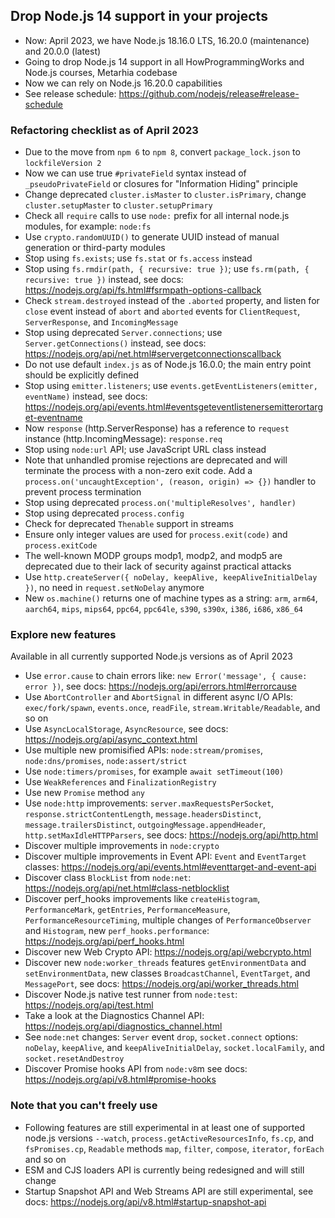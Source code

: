 ## Drop Node.js 14 support in your projects

- Now: April 2023, we have Node.js 18.16.0 LTS, 16.20.0 (maintenance) and 20.0.0 (latest)
- Going to drop Node.js 14 support in all HowProgrammingWorks and Node.js courses, Metarhia codebase
- Now we can rely on Node.js 16.20.0 capabilities
- See release schedule: https://github.com/nodejs/release#release-schedule

### Refactoring checklist as of April 2023

- Due to the move from `npm 6` to `npm 8`, convert `package_lock.json` to `lockfileVersion 2`
- Now we can use true `#privateField` syntax instead of `_pseudoPrivateField` or closures for "Information Hiding" principle
- Change deprecated `cluster.isMaster` to `cluster.isPrimary`, change `cluster.setupMaster` to `cluster.setupPrimary`
- Check all `require` calls to use `node:` prefix for all internal node.js modules, for example: `node:fs`
- Use `crypto.randomUUID()` to generate UUID instead of manual generation or third-party modules
- Stop using `fs.exists`; use `fs.stat` or `fs.access` instead
- Stop using `fs.rmdir(path, { recursive: true })`; use `fs.rm(path, { recursive: true })` instead, see docs: https://nodejs.org/api/fs.html#fsrmpath-options-callback
- Check `stream.destroyed` instead of the `.aborted` property, and listen for `close` event instead of `abort` and `aborted` events for `ClientRequest`, `ServerResponse`, and `IncomingMessage`
- Stop using deprecated `Server.connections`; use `Server.getConnections()` instead, see docs: https://nodejs.org/api/net.html#servergetconnectionscallback
- Do not use default `index.js` as of Node.js 16.0.0; the main entry point should be explicitly defined
- Stop using `emitter.listeners`; use `events.getEventListeners(emitter, eventName)` instead, see docs: https://nodejs.org/api/events.html#eventsgeteventlistenersemitterortarget-eventname
- Now `response` (http.ServerResponse) has a reference to `request` instance (http.IncomingMessage): `response.req`
- Stop using `node:url` API; use JavaScript URL class instead
- Note that unhandled promise rejections are deprecated and will terminate the process with a non-zero exit code. Add a `process.on('uncaughtException', (reason, origin) => {})` handler to prevent process termination
- Stop using deprecated `process.on('multipleResolves', handler)`
- Stop using deprecated `process.config`
- Check for deprecated `Thenable` support in streams
- Ensure only integer values are used for `process.exit(code)` and `process.exitCode`
- The well-known MODP groups modp1, modp2, and modp5 are deprecated due to their lack of security against practical attacks
- Use `http.createServer({ noDelay, keepAlive, keepAliveInitialDelay })`, no need in `request.setNoDelay` anymore
- New `os.machine()` returns one of machine types as a string: `arm`, `arm64`, `aarch64`, `mips`, `mips64`, `ppc64`, `ppc64le`, `s390`, `s390x`, `i386`, `i686`, `x86_64`

### Explore new features

Available in all currently supported Node.js versions as of April 2023

- Use `error.cause` to chain errors like: `new Error('message', { cause: error })`, see docs: https://nodejs.org/api/errors.html#errorcause
- Use `AbortController` and `AbortSignal` in different async I/O APIs: `exec/fork/spawn`, `events.once`, `readFile`, `stream.Writable/Readable`, and so on
- Use `AsyncLocalStorage`, `AsyncResource`, see docs: https://nodejs.org/api/async_context.html
- Use multiple new promisified APIs: `node:stream/promises`, `node:dns/promises`, `node:assert/strict`
- Use `node:timers/promises`, for example `await setTimeout(100)`
- Use `WeakReferences` and `FinalizationRegistry`
- Use new `Promise` method `any`
- Use `node:http` improvements: `server.maxRequestsPerSocket`, `response.strictContentLength`, `message.headersDistinct`, `message.trailersDistinct`, `outgoingMessage.appendHeader`, `http.setMaxIdleHTTPParsers`, see docs: https://nodejs.org/api/http.html
- Discover multiple improvements in `node:crypto`
- Discover multiple improvements in Event API: `Event` and `EventTarget` classes: https://nodejs.org/api/events.html#eventtarget-and-event-api
- Discover class `BlockList` from `node:net`: https://nodejs.org/api/net.html#class-netblocklist
- Discover perf_hooks improvements like `createHistogram`, `PerformanceMark`, `getEntries`, `PerformanceMeasure`, `PerformanceResourceTiming`, multiple changes of `PerformanceObserver` and `Histogram`, new `perf_hooks.performance`: https://nodejs.org/api/perf_hooks.html
- Discover new Web Crypto API: https://nodejs.org/api/webcrypto.html
- Discover new `node:worker_threads` features `getEnvironmentData` and `setEnvironmentData`, new classes `BroadcastChannel`, `EventTarget`, and `MessagePort`, see docs: https://nodejs.org/api/worker_threads.html
- Discover Node.js native test runner from `node:test`: https://nodejs.org/api/test.html
- Take a look at the Diagnostics Channel API: https://nodejs.org/api/diagnostics_channel.html
- See `node:net` changes: `Server` event `drop`, `socket.connect` options: `noDelay`, `keepAlive`, and `keepAliveInitialDelay`, `socket.localFamily`, and `socket.resetAndDestroy`
- Discover Promise hooks API from `node:v8`m see docs: https://nodejs.org/api/v8.html#promise-hooks

### Note that you can't freely use

- Following features are still experimental in at least one of supported node.js versions `--watch`, `process.getActiveResourcesInfo`, `fs.cp`, and `fsPromises.cp`, `Readable` methods `map`, `filter`, `compose`, `iterator`, `forEach` and so on
- ESM and CJS loaders API is currently being redesigned and will still change
- Startup Snapshot API and Web Streams API are still experimental, see docs: https://nodejs.org/api/v8.html#startup-snapshot-api
